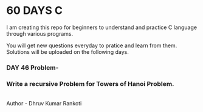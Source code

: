# 60 DAYS C
I am creating this repo for beginners to understand and practice C language through various programs.

You will get new questions everyday to pratice and learn from them.
Solutions will be uploaded on the following days.

<h3>DAY 46 Problem-</h3>
<h3>Write a recursive Problem for Towers of Hanoi Problem.</h3>

<br>
Author - Dhruv Kumar Rankoti
